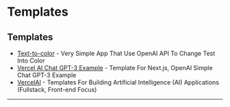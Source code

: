 # Templates

## Templates

* [Text-to-color](https://text-to-color.vercel.app/) - Very Simple App That Use OpenAI API To Change Test Into Color
* [Vercel AI Chat GPT-3 Example](https://vercel.com/templates/next.js/ai-gpt3-chatbot) - Template For Next.js, OpenAI Simple Chat GPT-3 Example
* [VercelAI](https://vercel.ai) - Templates For Building Artificial Intelligence (AI) Applications (Fullstack, Front-end Focus)

***

